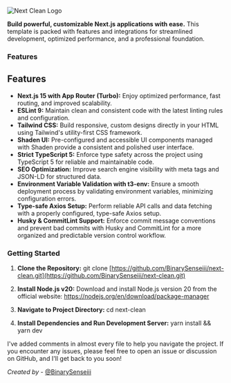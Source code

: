 <Img
  alt="Next Clean Logo"
  src="https://res.cloudinary.com/dpcu6eyk8/image/upload/v1730585383/NEXT_CLEAN_1_ovrfn3.png"
  layout="responsive"
/>

**Build powerful, customizable Next.js applications with ease.** This template is packed with features and integrations for streamlined development, optimized performance, and a professional foundation.

### Features

## Features

* **Next.js 15 with App Router (Turbo):** Enjoy optimized performance, fast routing, and improved scalability.
* **ESLint 9:** Maintain clean and consistent code with the latest linting rules and configuration.
* **Tailwind CSS:** Build responsive, custom designs directly in your HTML using Tailwind's utility-first CSS framework.
* **Shaden UI:** Pre-configured and accessible UI components managed with Shaden provide a consistent and polished user interface.
* **Strict TypeScript 5:** Enforce type safety across the project using TypeScript 5 for reliable and maintainable code.
* **SEO Optimization:** Improve search engine visibility with meta tags and JSON-LD for structured data.
* **Environment Variable Validation with t3-env:** Ensure a smooth deployment process by validating environment variables, minimizing configuration errors.
* **Type-safe Axios Setup:** Perform reliable API calls and data fetching with a properly configured, type-safe Axios setup.
* **Husky & CommitLint Support:** Enforce commit message conventions and prevent bad commits with Husky and CommitLint for a more organized and predictable version control workflow.


### Getting Started

1. **Clone the Repository:**
  git clone [https://github.com/BinarySenseiii/next-clean.git](https://github.com/BinarySenseiii/next-clean.git)

2. **Install Node.js v20:**
Download and install Node.js version 20 from the official website: https://nodejs.org/en/download/package-manager


3. **Navigate to Project Directory:**
   cd next-clean

4. **Install Dependencies and Run Development Server:**
   yarn install && yarn dev

I've added comments in almost every file to help you navigate the project. If you encounter any issues, please feel free to open an issue or discussion on GitHub, and I'll get back to you soon!

<i>Created by</i> - [@BinarySenseiii](https://github.com/BinarySenseiii)
